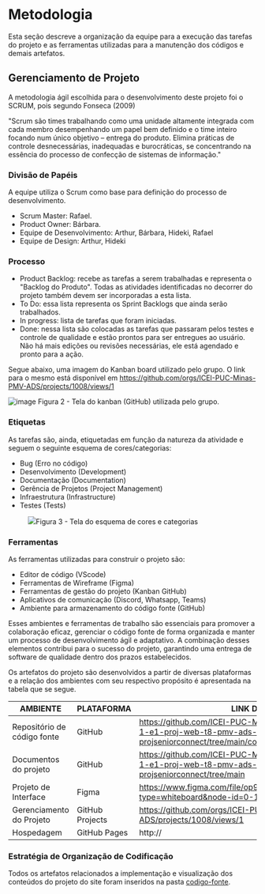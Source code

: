
# Metodologia

Esta seção descreve a organização da equipe para a execução das tarefas do projeto e as ferramentas utilizadas para a manutenção dos códigos e demais artefatos.


## Gerenciamento de Projeto
A metodologia ágil escolhida para o desenvolvimento deste projeto foi o SCRUM, pois segundo Fonseca (2009) 

"Scrum são times trabalhando como uma unidade altamente integrada com cada membro desempenhando um papel bem definido e o time inteiro focando num único objetivo – entrega do produto. Elimina práticas de controle desnecessárias, inadequadas e burocráticas, se concentrando na essência do processo de confecção de sistemas de informação."

### Divisão de Papéis

A equipe utiliza o Scrum como base para definição do processo de desenvolvimento.
- Scrum Master: Rafael.
- Product Owner: Bárbara.
- Equipe de Desenvolvimento: Arthur, Bárbara, Hideki, Rafael
- Equipe de Design: Arthur, Hideki

### Processo

- Product Backlog: recebe as tarefas a serem trabalhadas e representa o "Backlog do Produto". Todas as atividades identificadas no decorrer do projeto também devem ser incorporadas a esta lista. 
- To Do: essa lista representa os Sprint Backlogs que ainda serão trabalhados.
- In progress: lista de tarefas que foram iniciadas.
- Done: nessa lista são colocadas as tarefas que passaram pelos testes e controle de qualidade e estão prontos para ser entregues ao usuário. Não há mais edições ou revisões necessárias, ele está agendado e pronto para a ação.

Segue abaixo, uma imagem do Kanban board utilizado pelo grupo. O link para o mesmo está disponível em https://github.com/orgs/ICEI-PUC-Minas-PMV-ADS/projects/1008/views/1

![image](https://github.com/ICEI-PUC-Minas-PMV-ADS/pmv-ads-2024-1-e1-proj-web-t8-pmv-ads-2024-1-e1-projseniorconnect/assets/105830948/ae960b55-83d1-4aa5-ba46-df076723eff3)
Figura 2 - Tela do kanban (GitHub) utilizada pelo grupo.

### Etiquetas
<p>As tarefas são, ainda, etiquetadas em função da natureza da atividade e seguem o seguinte esquema de cores/categorias:</p>

<ul>
  <li>Bug (Erro no código)</li>
  <li>Desenvolvimento (Development)</li>
  <li>Documentação (Documentation)</li>
  <li>Gerência de Projetos (Project Management)</li>
  <li>Infraestrutura (Infrastructure)</li>
  <li>Testes (Tests)</li>
</ul>

<figure> 
  <img src="https://user-images.githubusercontent.com/100447878/164068979-9eed46e1-9b44-461e-ab88-c2388e6767a1.png"
    <figcaption>Figura 3 - Tela do esquema de cores e categorias</figcaption>
</figure> 
  
### Ferramentas

As ferramentas utilizadas para construir o projeto são:
- Editor de código (VScode)
- Ferramentas de Wireframe (Figma)
- Ferramentas de gestão do projeto (Kanban GitHub)
- Aplicativos de comunicação (Discord, Whatsapp, Teams)
- Ambiente para armazenamento do código fonte (GitHub)

Esses ambientes e ferramentas de trabalho são essenciais para promover a colaboração eficaz, gerenciar o código fonte de forma organizada e manter um processo de desenvolvimento ágil e adaptativo. A combinação desses elementos contribui para o sucesso do projeto, garantindo uma entrega de software de qualidade dentro dos prazos estabelecidos.

Os artefatos do projeto são desenvolvidos a partir de diversas plataformas e a relação dos ambientes com seu respectivo propósito é apresentada na tabela que se segue.

| AMBIENTE                            | PLATAFORMA                         | LINK DE ACESSO                         |
|-------------------------------------|------------------------------------|----------------------------------------|
| Repositório de código fonte         | GitHub                             | https://github.com/ICEI-PUC-Minas-PMV-ADS/pmv-ads-2024-1-e1-proj-web-t8-pmv-ads-2024-1-e1-projseniorconnect/tree/main/codigo-fonte    |
| Documentos do projeto               | GitHub                             | https://github.com/ICEI-PUC-Minas-PMV-ADS/pmv-ads-2024-1-e1-proj-web-t8-pmv-ads-2024-1-e1-projseniorconnect/tree/main    |
| Projeto de Interface                | Figma                              | https://www.figma.com/file/op9J4wfm6Pv1HnUHNwlVtb/Untitled?type=whiteboard&node-id=0-1&t=gnYHE98Z1j3W5mRp-0     |
| Gerenciamento do Projeto            | GitHub Projects                    | https://github.com/orgs/ICEI-PUC-Minas-PMV-ADS/projects/1008/views/1                    |
| Hospedagem                          | GitHub Pages                       | http://                            |


### Estratégia de Organização de Codificação 

Todos os artefatos relacionados a implementação e visualização dos conteúdos do projeto do site foram inseridos na pasta [codigo-fonte](http://https://github.com/ICEI-PUC-Minas-PMV-ADS/WebApplicationProject-Template-v2/tree/main/codigo-fonte).
